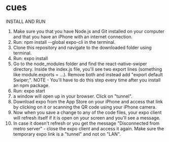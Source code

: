 # cues

INSTALL AND RUN

1. Make sure you that you have Node.js and Git installed on your computer and that you have an iPhone with an internet connection.
2. Run: npm install --global expo-cli in the terminal.
3. Clone this repository and navigate to the downloaded folder using terminal.
4. Run: expo install
5. Go to the node_modules folder and find the react-native-swiper directory. Inside the index.js file, you'll see two export lines (something like module.exports = ...). Remove both and instead add "export default Swiper;". NOTE - You'll have to do this step every time after you install an npm package. 
7. Run: expo start
8. a window will open up in your browser. Click on "tunnel".
10. Download expo from the App Store on your iPhone and access that link by clicking on it or scanning the QR code using your iPhone camera.
11. Now when you save a change to any of the code files, your expo client will refresh itself if it is open on your screen and you'll see a message.
12. In case it doesn't refresh or you get the message "Disconnected from metro server" - close the expo client and access it again. Make sure the temporary expo link is a "tunnel" and not on "LAN".
